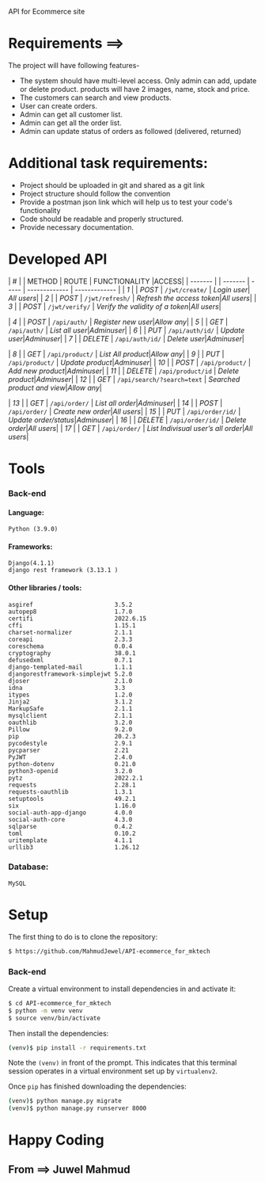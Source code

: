 ﻿API for Ecommerce site
# Requirements ==> 
The project will have following features-
* The system should have multi-level access. Only admin can add, update or delete product. products will have 2 images, name, stock and price.
* The customers can search and view products.
* User can create orders.
* Admin can get all customer list.
* Admin can get all the order list.
* Admin can update status of orders as followed (delivered,
returned)
# Additional task requirements:
* Project should be uploaded in git and shared as a git link
* Project structure should follow the convention
* Provide a postman json link which will help us to test your
code's functionality
* Code should be readable and properly structured.
* Provide necessary documentation.

# Developed API
| # | | METHOD | ROUTE | FUNCTIONALITY |ACCESS|
| ------- | | ------- | ----- | ------------- | ------------- |
| *1* | | *POST* | ```/jwt/create/``` | _Login user_| _All users_|
| *2* | | *POST* | ```/jwt/refresh/``` | _Refresh the access token_|_All users_|
| *3* | | *POST* | ```/jwt/verify/``` | _Verify the validity of a token_|_All users_|

| *4* | | *POST* | ```/api/auth/``` | _Register new user_|_Allow any_|
| *5* | | *GET* | ```/api/auth/``` | _List all user_|_Adminuser_|
| *6* | | *PUT* | ```/api/auth/id/``` | _Update user_|_Adminuser_|
| *7* | | *DELETE* | ```/api/auth/id/``` | _Delete user_|_Adminuser_|

| *8* | | *GET* | ```/api/product/``` | _List All product_|_Allow any_|
| *9* | | *PUT* | ```/api/product/``` | _Update product_|_Adminuser_|
| *10* | | *POST* | ```/api/product/``` | _Add new product_|_Adminuser_|
| *11* | | *DELETE* | ```/api/product/id``` | _Delete product_|_Adminuser_|
| *12* | | *GET* | ```/api/search/?search=text``` | _Searched product and view_|_Allow any_|

| *13* | | *GET* | ```/api/order/``` | _List all order_|_Adminuser_|
| *14* | | *POST* | ```/api/order/``` | _Create new order_|_All users_|
| *15* | | *PUT* | ```/api/order/id/``` | _Update order/status_|_Adminuser_|
| *16* | | *DELETE* | ```/api/order/id/``` | _Delete order_|_All users_|
| *17* | | *GET* | ```/api/order/``` | _List Indivisual user’s all order_|_All users_|

# Tools
### Back-end
#### Language:
	Python (3.9.0)

#### Frameworks:
	Django(4.1.1)
	django rest framework (3.13.1 )
	
#### Other libraries / tools:
	asgiref                       3.5.2
	autopep8                      1.7.0
	certifi                       2022.6.15
	cffi                          1.15.1
	charset-normalizer            2.1.1
	coreapi                       2.3.3
	coreschema                    0.0.4
	cryptography                  38.0.1
	defusedxml                    0.7.1
	django-templated-mail         1.1.1
	djangorestframework-simplejwt 5.2.0
	djoser                        2.1.0
	idna                          3.3
	itypes                        1.2.0
	Jinja2                        3.1.2
	MarkupSafe                    2.1.1
	mysqlclient                   2.1.1
	oauthlib                      3.2.0
	Pillow                        9.2.0
	pip                           20.2.3
	pycodestyle                   2.9.1
	pycparser                     2.21
	PyJWT                         2.4.0
	python-dotenv                 0.21.0
	python3-openid                3.2.0
	pytz                          2022.2.1
	requests                      2.28.1
	requests-oauthlib             1.3.1
	setuptools                    49.2.1
	six                           1.16.0
	social-auth-app-django        4.0.0
	social-auth-core              4.3.0
	sqlparse                      0.4.2
	toml                          0.10.2
	uritemplate                   4.1.1
	urllib3                       1.26.12

	
### Database:
	MySQL

# Setup
The first thing to do is to clone the repository:
```sh
$ https://github.com/MahmudJewel/API-ecommerce_for_mktech
```
### Back-end
Create a virtual environment to install dependencies in and activate it:
```sh
$ cd API-ecommerce_for_mktech
$ python -m venv venv
$ source venv/bin/activate
```
Then install the dependencies:
```sh
(venv)$ pip install -r requirements.txt
```
Note the `(venv)` in front of the prompt. This indicates that this terminal
session operates in a virtual environment set up by `virtualenv2`.

Once `pip` has finished downloading the dependencies:
```sh
(venv)$ python manage.py migrate
(venv)$ python manage.py runserver 8000
```

# Happy Coding
## From ==> Juwel Mahmud

